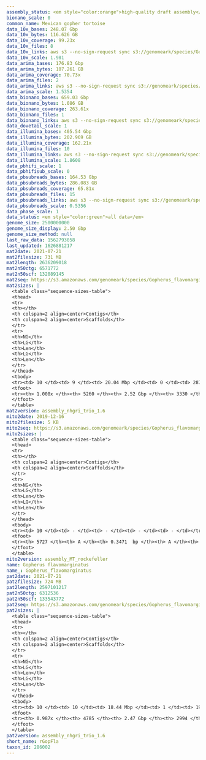 ```yaml
---
assembly_status: <em style="color:orange">high-quality draft assembly</em>
bionano_scale: 0
common_name: Mexican gopher tortoise
data_10x_bases: 248.07 Gbp
data_10x_bytes: 116.626 GB
data_10x_coverage: 99.23x
data_10x_files: 8
data_10x_links: aws s3 --no-sign-request sync s3://genomeark/species/Gopherus_flavomarginatus/rGopFla2/genomic_data/10x/ .<br>
data_10x_scale: 1.981
data_arima_bases: 176.83 Gbp
data_arima_bytes: 107.261 GB
data_arima_coverage: 70.73x
data_arima_files: 2
data_arima_links: aws s3 --no-sign-request sync s3://genomeark/species/Gopherus_flavomarginatus/rGopFla2/genomic_data/arima/ .<br>
data_arima_scale: 1.5354
data_bionano_bases: 659.03 Gbp
data_bionano_bytes: 1.086 GB
data_bionano_coverage: 263.61x
data_bionano_files: 1
data_bionano_links: aws s3 --no-sign-request sync s3://genomeark/species/Gopherus_flavomarginatus/rGopFla2/genomic_data/bionano/ .<br>
data_dovetail_scale: 1
data_illumina_bases: 405.54 Gbp
data_illumina_bytes: 202.969 GB
data_illumina_coverage: 162.21x
data_illumina_files: 10
data_illumina_links: aws s3 --no-sign-request sync s3://genomeark/species/Gopherus_flavomarginatus/rGopFla1/genomic_data/illumina/ .<br>aws s3 --no-sign-request sync s3://genomeark/species/Gopherus_flavomarginatus/rGopFla3/genomic_data/illumina/ .<br>
data_illumina_scale: 1.8608
data_pbhifi_scale: 1
data_pbhifisub_scale: 0
data_pbsubreads_bases: 164.53 Gbp
data_pbsubreads_bytes: 286.083 GB
data_pbsubreads_coverage: 65.81x
data_pbsubreads_files: 15
data_pbsubreads_links: aws s3 --no-sign-request sync s3://genomeark/species/Gopherus_flavomarginatus/rGopFla2/genomic_data/pacbio/ . --exclude "*ccs*bam*"<br>
data_pbsubreads_scale: 0.5356
data_phase_scale: 1
data_status: <em style="color:green">all data</em>
genome_size: 2500000000
genome_size_display: 2.50 Gbp
genome_size_method: null
last_raw_data: 1562793058
last_updated: 1626881217
mat2date: 2021-07-21
mat2filesize: 731 MB
mat2length: 2636209018
mat2n50ctg: 6571772
mat2n50scf: 132089145
mat2seq: https://s3.amazonaws.com/genomeark/species/Gopherus_flavomarginatus/rGopFla2/assembly_nhgri_trio_1.6/rGopFla2.mat.asm.20210721.fasta.gz
mat2sizes: |
  <table class="sequence-sizes-table">
  <thead>
  <tr>
  <th></th>
  <th colspan=2 align=center>Contigs</th>
  <th colspan=2 align=center>Scaffolds</th>
  </tr>
  <tr>
  <th>NG</th>
  <th>LG</th>
  <th>Len</th>
  <th>LG</th>
  <th>Len</th>
  </tr>
  </thead>
  <tbody>
  <tr><td> 10 </td><td> 9 </td><td> 20.04 Mbp </td><td> 0 </td><td> 287.59 Mbp </td></tr>  <tr><td> 20 </td><td> 24 </td><td> 14.55 Mbp </td><td> 1 </td><td> 227.32 Mbp </td></tr>  <tr><td> 30 </td><td> 44 </td><td> 10.72 Mbp </td><td> 3 </td><td> 171.48 Mbp </td></tr>  <tr><td> 40 </td><td> 70 </td><td> 8.34 Mbp </td><td> 4 </td><td> 149.18 Mbp </td></tr>  <tr style="background-color:#cccccc;"><td> 50 </td><td> 104 </td><td style="background-color:#88ff88;"> 6.57 Mbp </td><td> 6 </td><td style="background-color:#88ff88;"> 132.09 Mbp </td></tr>  <tr><td> 60 </td><td> 150 </td><td> 4.47 Mbp </td><td> 8 </td><td> 115.58 Mbp </td></tr>  <tr><td> 70 </td><td> 218 </td><td> 2.99 Mbp </td><td> 11 </td><td> 52.22 Mbp </td></tr>  <tr><td> 80 </td><td> 343 </td><td> 1.35 Mbp </td><td> 17 </td><td> 35.52 Mbp </td></tr>  <tr><td> 90 </td><td> 875 </td><td> 0.19 Mbp </td><td> 27 </td><td> 16.80 Mbp </td></tr>  <tr><td> 100 </td><td> 4262 </td><td> 36.08 Kbp </td><td> 420 </td><td> 96.00 Kbp </td></tr>  </tbody>
  <tfoot>
  <tr><th> 1.008x </th><th> 5260 </th><th> 2.52 Gbp </th><th> 3330 </th><th> 2.64 Gbp </th></tr>
  </tfoot>
  </table>
mat2version: assembly_nhgri_trio_1.6
mito2date: 2019-12-16
mito2filesize: 5 KB
mito2seq: https://s3.amazonaws.com/genomeark/species/Gopherus_flavomarginatus/rGopFla2/assembly_MT_rockefeller/rGopFla2.MT.20191216.fasta.gz
mito2sizes: |
  <table class="sequence-sizes-table">
  <thead>
  <tr>
  <th></th>
  <th colspan=2 align=center>Contigs</th>
  <th colspan=2 align=center>Scaffolds</th>
  </tr>
  <tr>
  <th>NG</th>
  <th>LG</th>
  <th>Len</th>
  <th>LG</th>
  <th>Len</th>
  </tr>
  </thead>
  <tbody>
  <tr><td> 10 </td><td> - </td><td> - </td><td> - </td><td> - </td></tr>  <tr><td> 20 </td><td> - </td><td> - </td><td> - </td><td> - </td></tr>  <tr><td> 30 </td><td> - </td><td> - </td><td> - </td><td> - </td></tr>  <tr><td> 40 </td><td> - </td><td> - </td><td> - </td><td> - </td></tr>  <tr style="background-color:#cccccc;"><td> 50 </td><td> - </td><td style="background-color:#ff8888;"> - </td><td> - </td><td style="background-color:#ff8888;"> - </td></tr>  <tr><td> 60 </td><td> - </td><td> - </td><td> - </td><td> - </td></tr>  <tr><td> 70 </td><td> - </td><td> - </td><td> - </td><td> - </td></tr>  <tr><td> 80 </td><td> - </td><td> - </td><td> - </td><td> - </td></tr>  <tr><td> 90 </td><td> - </td><td> - </td><td> - </td><td> - </td></tr>  <tr><td> 100 </td><td> - </td><td> - </td><td> - </td><td> - </td></tr>  </tbody>
  <tfoot>
  <tr><th> 5727 </th><th> A </th><th> 0.3471  bp </th><th> A </th><th> 0.3471  bp </th></tr>
  </tfoot>
  </table>
mito2version: assembly_MT_rockefeller
name: Gopherus flavomarginatus
name_: Gopherus_flavomarginatus
pat2date: 2021-07-21
pat2filesize: 724 MB
pat2length: 2597101217
pat2n50ctg: 6312536
pat2n50scf: 133543772
pat2seq: https://s3.amazonaws.com/genomeark/species/Gopherus_flavomarginatus/rGopFla2/assembly_nhgri_trio_1.6/rGopFla2.pat.asm.20210721.fasta.gz
pat2sizes: |
  <table class="sequence-sizes-table">
  <thead>
  <tr>
  <th></th>
  <th colspan=2 align=center>Contigs</th>
  <th colspan=2 align=center>Scaffolds</th>
  </tr>
  <tr>
  <th>NG</th>
  <th>LG</th>
  <th>Len</th>
  <th>LG</th>
  <th>Len</th>
  </tr>
  </thead>
  <tbody>
  <tr><td> 10 </td><td> 10 </td><td> 18.44 Mbp </td><td> 1 </td><td> 191.19 Mbp </td></tr>  <tr><td> 20 </td><td> 26 </td><td> 13.25 Mbp </td><td> 2 </td><td> 171.70 Mbp </td></tr>  <tr><td> 30 </td><td> 49 </td><td> 10.00 Mbp </td><td> 4 </td><td> 148.86 Mbp </td></tr>  <tr><td> 40 </td><td> 76 </td><td> 8.07 Mbp </td><td> 5 </td><td> 141.10 Mbp </td></tr>  <tr style="background-color:#cccccc;"><td> 50 </td><td> 111 </td><td style="background-color:#88ff88;"> 6.31 Mbp </td><td> 7 </td><td style="background-color:#88ff88;"> 133.54 Mbp </td></tr>  <tr><td> 60 </td><td> 157 </td><td> 4.80 Mbp </td><td> 9 </td><td> 114.44 Mbp </td></tr>  <tr><td> 70 </td><td> 219 </td><td> 3.19 Mbp </td><td> 12 </td><td> 74.30 Mbp </td></tr>  <tr><td> 80 </td><td> 338 </td><td> 1.28 Mbp </td><td> 17 </td><td> 34.95 Mbp </td></tr>  <tr><td> 90 </td><td> 933 </td><td> 0.15 Mbp </td><td> 28 </td><td> 13.65 Mbp </td></tr>  <tr><td> 100 </td><td> - </td><td> - </td><td> 672 </td><td> 72.84 Kbp </td></tr>  </tbody>
  <tfoot>
  <tr><th> 0.987x </th><th> 4785 </th><th> 2.47 Gbp </th><th> 2994 </th><th> 2.60 Gbp </th></tr>
  </tfoot>
  </table>
pat2version: assembly_nhgri_trio_1.6
short_name: rGopFla
taxon_id: 286002
---
```

